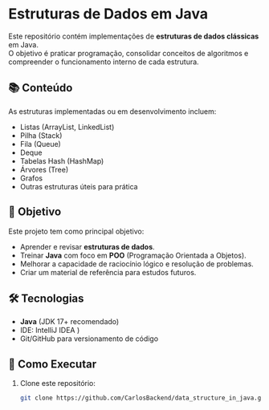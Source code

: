 # Estruturas de Dados em Java

Este repositório contém implementações de **estruturas de dados clássicas** em Java.  
O objetivo é praticar programação, consolidar conceitos de algoritmos e compreender o funcionamento interno de cada estrutura.

## 📚 Conteúdo

As estruturas implementadas ou em desenvolvimento incluem:

- Listas (ArrayList, LinkedList)
- Pilha (Stack)
- Fila (Queue)
- Deque
- Tabelas Hash (HashMap)
- Árvores (Tree)
- Grafos
- Outras estruturas úteis para prática

## 🎯 Objetivo

Este projeto tem como principal objetivo:
- Aprender e revisar **estruturas de dados**.
- Treinar **Java** com foco em **POO** (Programação Orientada a Objetos).
- Melhorar a capacidade de raciocínio lógico e resolução de problemas.
- Criar um material de referência para estudos futuros.

## 🛠️ Tecnologias

- **Java** (JDK 17+ recomendado)
- IDE: IntelliJ IDEA )
- Git/GitHub para versionamento de código

## 🚀 Como Executar

1. Clone este repositório:
   ```bash
   git clone https://github.com/CarlosBackend/data_structure_in_java.git
